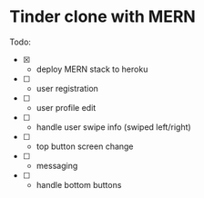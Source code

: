 # Tinder clone with MERN

Todo:
- [x] - deploy MERN stack to heroku
- [ ] - user registration
- [ ] - user profile edit
- [ ] - handle user swipe info (swiped left/right)
- [ ] - top button screen change
- [ ] - messaging
- [ ] - handle bottom buttons